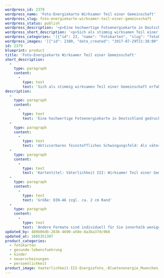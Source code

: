 ```yaml
---
wordpress_id: 2379
wordpress_name: 'Foto-Energiekarte Wirksamer Teil einer Gemeinschaft'
wordpress_slug: foto-energiekarte-wirksamer-teil-einer-gemeinschaft
wordpress_status: publish
wordpress_description: '<p>Eine hochwertige Fotoenergiekarte in Deutschland gedruckt und in Handarbeit laminiert. Sie ist in Postkartengröße (DIN-A6) gut zu transportieren und kann auch auf den Körper aufgelegt werden.</p><p>Aktivierbares feinstoffliches Schwingungsfeld: Als väterlicher bzw. männlicher Teil einer Gemeinschaft wirksam sein – Zuversicht: Impulse für alle Menschen (Männer und Frauen), um die eigene Wirksamkeit im Rahmen einer Gemeinschaft zu stärken. Die eigene Rolle und das stimmige Engagement innerhalb einer Gemeinschaft finden.</p><p>Kartentitel: Väterlichkeit III: Wirksamer Teil einer Gemeinschaft<span class="s1">. </span>Schwingungsebene: Grün.</p><p>Größe: DIN-A6 zzgl. ca. 2 cm Rand<br />Andere Formate sind individuell für Sie innerhalb weniger Tage herstellbar. Bitte kontaktieren Sie uns hierfür unter <a href="mailto:info@elvedenverlag.de">info@elvedenverlag.de</a>.</p><p><a href="https://my.feenbaum.de/anwendung-energiebilder-foto-laminiert/">Anwendungshinweise</a>      <a href="https://my.feenbaum.de/produktinformationen-fotokarten/">Produktinformationen</a></p>'
wordpress_short_description: '<p>Sich als stimmig wirksamen Teil einer Gemeinschaft erfahren<br /><em>Hinweis: Reales Produkt wird ohne das Wasserzeichen „Elveden Verlag Energiebild“ geliefert</em></p>'
wordpress_categories: '[{"id": 23, "name": "Fotokarten", "slug": "fotokarten"}, {"id": 38, "name": "Gesunde Lebensf\u00fchrung", "slug": "gesunde-lebensfuehrung"}, {"id": 70, "name": "Kinder", "slug": "kinder"}, {"id": 66, "name": "Neuerscheinungen", "slug": "neuerscheinungen"}, {"id": 37, "name": "Pers\u00f6nlichkeit", "slug": "persoenlichkeit"}]'
wordpress_images: '[{"id": 2380, "date_created": "2017-07-29T21:38:00", "date_created_gmt": "2017-07-29T17:38:00", "date_modified": "2017-07-29T21:38:00", "date_modified_gmt": "2017-07-29T17:38:00", "src": "https://my.feenbaum.de/wp-content/uploads/2017/07/Vaeterlichkeit-III-Energiefoto_-Bluetenenergie_Muenchen_Elvedenshop.jpg", "name": "Vaeterlichkeit-III Energiefoto_ Bluetenenergie_Muenchen_Elvedenshop", "alt": ""}]'
id: 2379
blueprint: product
title: 'Foto-Energiekarte Wirksamer Teil einer Gemeinschaft'
short_description:
  -
    type: paragraph
    content:
      -
        type: text
        text: 'Sich als stimmig wirksamen Teil einer Gemeinschaft erfahren'
description:
  -
    type: paragraph
    content:
      -
        type: text
        text: 'Eine hochwertige Fotoenergiekarte in Deutschland gedruckt und in Handarbeit laminiert. Sie ist in Postkartengröße (DIN-A6) gut zu transportieren und kann auch auf den Körper aufgelegt werden.'
  -
    type: paragraph
    content:
      -
        type: text
        text: 'Aktivierbares feinstoffliches Schwingungsfeld: Als väterlicher bzw. männlicher Teil einer Gemeinschaft wirksam sein – Zuversicht: Impulse für alle Menschen (Männer und Frauen), um die eigene Wirksamkeit im Rahmen einer Gemeinschaft zu stärken. Die eigene Rolle und das stimmige Engagement innerhalb einer Gemeinschaft finden.'
  -
    type: paragraph
    content:
      -
        type: text
        text: 'Kartentitel: Väterlichkeit III: Wirksamer Teil einer Gemeinschaft. Schwingungsebene: Grün.'
  -
    type: paragraph
    content:
      -
        type: text
        text: 'Größe: DIN-A6 zzgl. ca. 2 cm Rand'
  -
    type: paragraph
    content:
      -
        type: text
        text: 'Andere Formate sind individuell für Sie innerhalb weniger Tage herstellbar. Bitte kontaktieren Sie uns hierfür unter info@elvedenverlag.de.'
updated_by: 489b06db-283b-4690-a50e-8a3ba37dc968
updated_at: 1685351307
product_categories:
  - fotokarten
  - gesunde-lebensfuehrung
  - kinder
  - neuerscheinungen
  - persoenlichkeit
product_image: Vaeterlichkeit-III-Energiefoto_-Bluetenenergie_Muenchen_Elvedenshop.jpg
---
```


